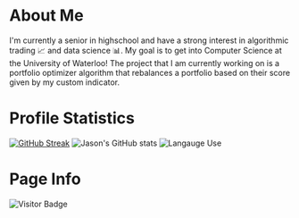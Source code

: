 # About Me
I'm currently a senior in highschool and have a strong interest in algorithmic trading :chart_with_upwards_trend: and data science :bar_chart:. My goal is to get into Computer Science at the University of Waterloo! The project that I am currently working on is a portfolio optimizer algorithm that rebalances a portfolio based on their score given by my custom indicator. 

# Profile Statistics
[![GitHub Streak](http://github-readme-streak-stats.herokuapp.com?user=jtang25&theme=github-dark-blue&show_icons=true&hide_border=true&border_radius=0)](https://git.io/streak-stats)
![Jason's GitHub stats](https://github-readme-stats.vercel.app/api?username=jtang25&show_icons=true&theme=transparent&hide_border=true)
![Langauge Use](https://github-readme-stats.vercel.app/api/top-langs/?username=jtang25)

# Page Info
![Visitor Badge](https://visitor-badge.glitch.me/badge?page_id=jtang25&style=for-the-badge&logo=github&logoColor=white&color=5AC69F&labelColor=white)
